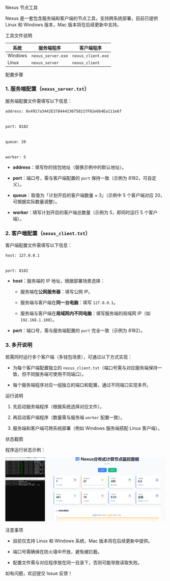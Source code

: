 Nexus 节点工具



Nexus 是一套包含服务端和客户端的节点工具，支持跨系统部署，目前已提供 Linux 和 Windows 版本，Mac 版本将在后续更新中支持。


工具文件说明





| 系统&#xA;      | 服务端程序&#xA;         | 客户端程序&#xA;         |
| ------------ | ------------------ | ------------------ |
| Windows&#xA; | `nexus_server.exe` | `nexus_client.exe` |
| Linux&#xA;   | `nexus_server`     | `nexus_client`     |

配置步骤



### 1. 服务端配置（`nexus_server.txt`）&#xA;

服务端配置文件需填写以下信息：




```
address: 0x4917a3442E37844423075021fF02e6b4Ea111e6f


port: 8182


queue: 20


worker: 5
```



*   **address**：填写你的钱包地址（替换示例中的默认地址）。


*   **port**：端口号，需与客户端配置的 `port` 保持一致（示例为 8182，可自定义）。


*   **queue**：取值为「计划开启的客户端数量 × 3」（示例中 5 个客户端对应 20，可根据实际数量调整）。


*   **worker**：填写计划开启的客户端总数量（示例为 5，即同时运行 5 个客户端）。


### 2. 客户端配置（`nexus_client.txt`）&#xA;

客户端配置文件需填写以下信息：




```
host: 127.0.0.1


port: 8182
```



*   **host**：服务端的 IP 地址，根据部署场景选择：



    *   服务端在**公网服务器**：填写公网 IP。


    *   服务端与客户端在**同一台电脑**：填写 `127.0.0.1`。


    *   服务端与客户端在**局域网内不同电脑**：填写服务端的局域网 IP（如 `192.168.1.100`）。


*   **port**：端口号，需与服务端配置的 `port` 完全一致（示例为 8182）。


### 3. 多开说明&#xA;

若需同时运行多个客户端（多钱包场景），可通过以下方式实现：




*   为每个客户端配置独立的 `nexus_client.txt`（端口号需与对应服务端保持一致，但不同服务端可使用不同端口）。


*   每个服务端程序对应一组独立的端口和配置，通过不同端口实现多开。


运行说明





1.  先启动服务端程序（根据系统选择对应文件）。


2.  再启动客户端程序（数量需与服务端 `worker` 配置一致）。


3.  服务端和客户端可跨系统部署（例如 Windows 服务端搭配 Linux 客户端）。


状态截图



程序运行状态示例：




![程序状态截图](status.png)

注意事项





*   目前仅支持 Linux 和 Windows 系统，Mac 版本将在后续更新中提供。


*   端口号需确保在防火墙中开放，避免被拦截。


*   配置文件需与对应程序放在同一目录下，否则可能导致读取失败。


如有问题，欢迎提交 Issue 反馈！
